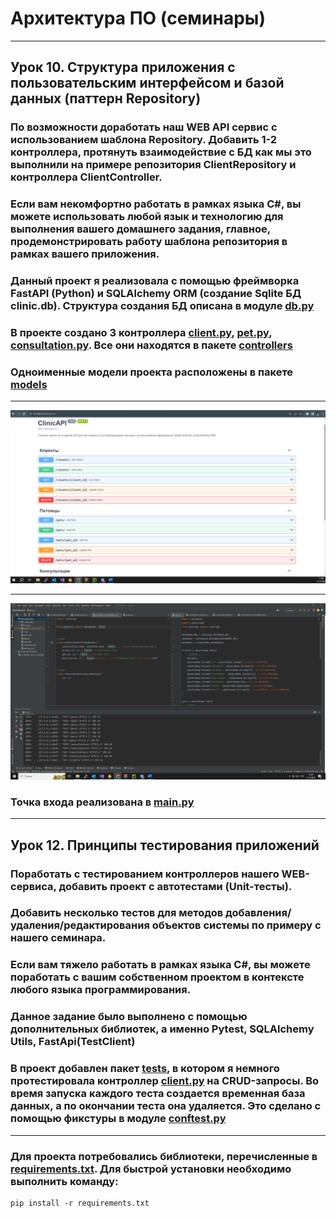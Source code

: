 # Архитектура ПО (семинары)

------

## Урок 10. Структура приложения с пользовательским интерфейсом и базой данных (паттерн Repository)
### По возможности доработать наш WEB API сервис с использованием шаблона Repository. Добавить 1-2 контроллера, протянуть взаимодействие с БД как мы это выполнили на примере репозитория ClientRepository и контроллера ClientController. 
### Если вам некомфортно работать в рамках языка C#, вы можете использовать любой язык и технологию для выполнения вашего домашнего задания, главное, продемонстрировать работу шаблона репозитория в рамках вашего приложения.
### Данный проект я реализовала с помощью фреймворка FastAPI (Python) и SQLAlchemy ORM (создание Sqlite БД clinic.db). Структура создания БД описана в модуле [**db.py**](db.py "Ссылка на файл")
### В проекте создано 3 контроллера [**client.py**](controllers/client.py "Ссылка на файл"), [**pet.py**](controllers/pet.py "Ссылка на файл"), [**consultation.py**](controllers/consultation.py "Ссылка на файл"). Все они находятся в пакете [**controllers**](controllers "Ссылка на пакет")
### Одноименные модели проекта расположены в пакете [**models**](models "Ссылка на пакет")

----------

![ClinicAPI](imgs/ClinicAPI.png)

_____
![ClinicServicePycharm](imgs/ClinicServicePycharm.png)
### Точка входа реализована в [**main.py**](main.py "Ссылка на файл")

-----

## Урок 12. Принципы тестирования приложений
### Поработать с тестированием контроллеров нашего WEB-сервиса, добавить проект с автотестами (Unit-тесты).
### Добавить несколько тестов для методов добавления/удаления/редактирования объектов системы по примеру с нашего семинара.
### Если вам тяжело работать в рамках языка C#, вы можете поработать с вашим собственном проектом в контексте любого языка программирования.
### Данное задание было выполнено с помощью дополнительных библиотек, а именно Pytest, SQLAlchemy Utils, FastApi(TestClient) 
### В проект добавлен пакет  [**tests**](tests "Ссылка на пакет"), в котором я немного протестировала контроллер [**client.py**](controllers/client.py "Ссылка на файл") на CRUD-запросы. Во время запуска каждого теста создается временная база данных, а по окончании теста она удаляется. Это сделано с помощью фикстуры в модуле [**conftest.py**](tests/conftest.py "Ссылка на файл")

-----

### Для проекта потребовались библиотеки, перечисленные в [**requirements.txt**](requirements.txt "Ссылка на файл"). Для быстрой установки необходимо выполнить команду:
    pip install -r requirements.txt  